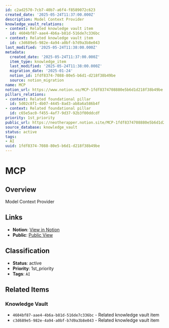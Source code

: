 ```yaml
---
id: c2ad2570-7cb7-40b7-a6f4-f8589072c623
created_date: '2025-05-24T11:37:00.000Z'
description: Model Context Provider
knowledge_vault_relations:
- context: Related knowledge vault item
  id: 4604bf87-aae4-4b6a-b81d-516de7c336bc
- context: Related knowledge vault item
  id: c3d689e5-982e-4a94-a0bf-b7d9a3b8e043
last_modified: '2025-05-24T11:38:00.000Z'
metadata:
  created_date: '2025-05-24T11:37:00.000Z'
  item_type: knowledge_item
  last_modified: '2025-05-24T11:38:00.000Z'
  migration_date: '2025-01-24'
  notion_id: 1fdf8374-7088-80e5-b6d1-d218f38b49be
  source: notion_migration
name: MCP
notion_url: https://www.notion.so/MCP-1fdf8374708880e5b6d1d218f38b49be
pillars_relations:
- context: Related foundational pillar
  id: 5d02c8f1-4b07-4445-8ad3-ab8a6a586b4f
- context: Related foundational pillar
  id: c65e5ac0-f455-4af7-9d37-92b3f00ddcdf
priority: 1st_priority
public_url: https://neotherapper.notion.site/MCP-1fdf8374708880e5b6d1d218f38b49be
source_database: knowledge_vault
status: active
tags:
- AI
uuid: 1fdf8374-7088-80e5-b6d1-d218f38b49be
---
```


# MCP

## Overview

Model Context Provider

## Links

- **Notion**: [View in Notion](https://www.notion.so/MCP-1fdf8374708880e5b6d1d218f38b49be)
- **Public**: [Public View](https://neotherapper.notion.site/MCP-1fdf8374708880e5b6d1d218f38b49be)

## Classification

- **Status**: active
- **Priority**: 1st_priority
- **Tags**: `AI`

## Related Items

### Knowledge Vault
- `4604bf87-aae4-4b6a-b81d-516de7c336bc` - Related knowledge vault item
- `c3d689e5-982e-4a94-a0bf-b7d9a3b8e043` - Related knowledge vault item